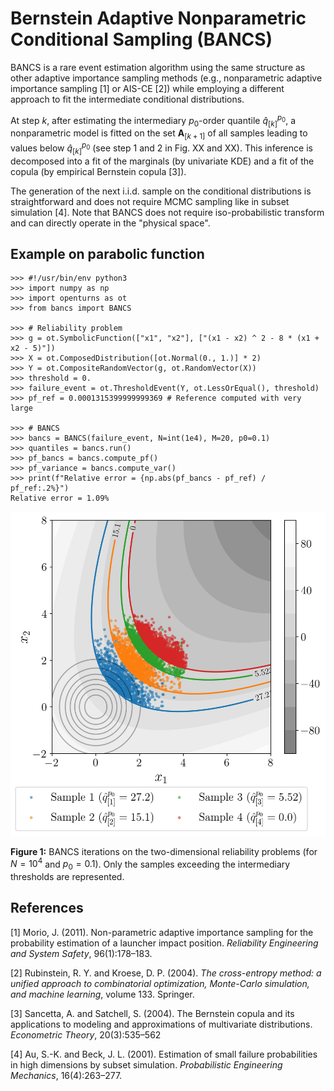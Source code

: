 # Bernstein Adaptive Nonparametric Conditional Sampling (BANCS)

BANCS is a rare event estimation algorithm using the same structure as other adaptive importance sampling methods (e.g., nonparametric adaptive importance sampling [1] or AIS-CE [2]) while employing a different approach to fit the intermediate conditional distributions. 

At step $k$, after estimating the intermediary $p_0$-order quantile $\widehat{q}_{[k]}^{p_0}$, a nonparametric model is fitted on the set $\mathbf{A}_{[k+1]}$ of all samples leading to values below $\widehat{q}_{[k]}^{p_0}$ (see step 1 and 2 in Fig. XX and XX). This inference is decomposed into a fit of the marginals (by univariate KDE) and a fit of the copula (by empirical Bernstein copula [3]).

The generation of the next i.i.d. sample on the conditional distributions is straightforward and does not require MCMC sampling like in subset simulation [4]. Note that BANCS does not require iso-probabilistic transform and can directly operate in the "physical space".


## Example on parabolic function
```
>>> #!/usr/bin/env python3
>>> import numpy as np
>>> import openturns as ot
>>> from bancs import BANCS

>>> # Reliability problem
>>> g = ot.SymbolicFunction(["x1", "x2"], ["(x1 - x2) ^ 2 - 8 * (x1 + x2 - 5)"])
>>> X = ot.ComposedDistribution([ot.Normal(0., 1.)] * 2)
>>> Y = ot.CompositeRandomVector(g, ot.RandomVector(X))
>>> threshold = 0.
>>> failure_event = ot.ThresholdEvent(Y, ot.LessOrEqual(), threshold)
>>> pf_ref = 0.0001315399999999369 # Reference computed with very large

>>> # BANCS 
>>> bancs = BANCS(failure_event, N=int(1e4), M=20, p0=0.1)
>>> quantiles = bancs.run()
>>> pf_bancs = bancs.compute_pf()
>>> pf_variance = bancs.compute_var()
>>> print(f"Relative error = {np.abs(pf_bancs - pf_ref) / pf_ref:.2%}")
Relative error = 1.09%
```

<img src="examples/figures/bancs_parabolic2.jpg" alt="BANCS iterations on the two-dimensional reliability problems (for $N=10^4$ and $p_0=0.1$). Only the samples exceeding the intermediary thresholds are represented." width="600"/>

**Figure 1:** BANCS iterations on the two-dimensional reliability problems (for $N=10^4$ and $p_0=0.1$). Only the samples exceeding the intermediary thresholds are represented.


## References

[1] Morio, J. (2011). Non-parametric adaptive importance sampling for the probability estimation of a launcher impact position. *Reliability Engineering and System Safety*, 96(1):178–183.

[2] Rubinstein, R. Y. and Kroese, D. P. (2004). *The cross-entropy method: a unified approach to combinatorial optimization, Monte-Carlo simulation, and machine learning*, volume 133. Springer.

[3] Sancetta, A. and Satchell, S. (2004). The Bernstein copula and its applications to modeling and approximations of multivariate distributions. *Econometric Theory*, 20(3):535–562

[4] Au, S.-K. and Beck, J. L. (2001). Estimation of small failure probabilities in high dimensions by
subset simulation. *Probabilistic Engineering Mechanics*, 16(4):263–277.